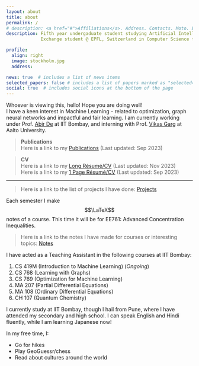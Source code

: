 ```yaml
---
layout: about
title: about
permalink: /
# description: <a href="#">Affiliations</a>. Address. Contacts. Moto. Etc.
description: Fifth year undergaduate student studying Artificial Intelligence @ IIT Bombay<br>
             Exchange student @ EPFL, Switzerland in Computer Science for Autumn 2022-23

profile:
  align: right
  image: stockholm.jpg
  address: 

news: true  # includes a list of news items
selected_papers: false # includes a list of papers marked as "selected={true}"
social: true  # includes social icons at the bottom of the page
---
```


Whoever is viewing this, hello! Hope you are doing well!<br>
I have a keen interest in Machine Learning - related to optimization, graph neural networks and impactful and fair learning. I am currently working under Prof. [Abir De](https://abir-de.github.io/) at IIT Bombay, and interning with Prof. [Vikas Garg](https://research.aalto.fi/en/persons/vikas-garg) at Aalto University.


> **Publications** <br>
  Here is a link to my [Publications](publications) (Last updated: Sep 2023)

> **CV** <br>
  Here is a link to my [Long Résumé/CV](CV.pdf) (Last updated: Nov 2023)<br>
  Here is a link to my [1 Page Résumé/CV](1_Page_CV.pdf) (Last updated: Sep 2023)
  

  ---

> Here is a link to the list of projects I have done: [Projects](projects)

Each semester I make $$\LaTeX$$ notes of a course. This time it will be for EE761: Advanced Concentration Inequalities.
> Here is a link to the notes I have made for courses or interesting topics: [Notes](notes)

I have acted as a Teaching Assistant in the following courses at IIT Bombay:
1. CS 419M (Introduction to Machine Learning) (_Ongoing_)
2. CS 768 (Learning with Graphs)
3. CS 769 (Optimization for Machine Learning) 
4. MA 207 (Partial Differential Equations)
5. MA 108 (Ordinary Differential Equations)
6. CH 107 (Quantum Chemistry)



I currently study at IIT Bombay, though I hail from Pune, where I have attended my secondary and high school. I can speak English and Hindi fluently, while I am learning Japanese now!

<!-- Oh by the way, I am also trying to maintain a blog [here](blog), in which I seldom post, but mostly its something related to machine learning or algorithms.
 -->

In my free time, I:
- Go for hikes
- Play GeoGuessr/chess
- Read about cultures around the world







